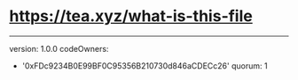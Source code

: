 # https://tea.xyz/what-is-this-file
---
version: 1.0.0
codeOwners:
  - '0xFDc9234B0E99BF0C95356B210730d846aCDECc26'
quorum: 1
